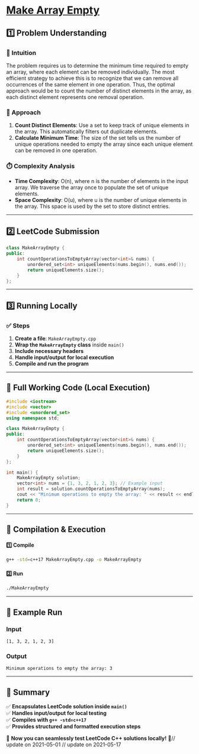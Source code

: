 # **[Make Array Empty](https://leetcode.com/problems/make-array-empty/description/)**  

## **1️⃣ Problem Understanding**  
### **📌 Intuition**  
The problem requires us to determine the minimum time required to empty an array, where each element can be removed individually. The most efficient strategy to achieve this is to recognize that we can remove all occurrences of the same element in one operation. Thus, the optimal approach would be to count the number of distinct elements in the array, as each distinct element represents one removal operation.

### **🚀 Approach**  
1. **Count Distinct Elements**: Use a set to keep track of unique elements in the array. This automatically filters out duplicate elements.
2. **Calculate Minimum Time**: The size of the set tells us the number of unique operations needed to empty the array since each unique element can be removed in one operation.

### **⏱️ Complexity Analysis**  
- **Time Complexity**: O(n), where n is the number of elements in the input array. We traverse the array once to populate the set of unique elements.
- **Space Complexity**: O(u), where u is the number of unique elements in the array. This space is used by the set to store distinct entries.

---  

## **2️⃣ LeetCode Submission**  
```cpp
class MakeArrayEmpty {
public:
    int countOperationsToEmptyArray(vector<int>& nums) {
        unordered_set<int> uniqueElements(nums.begin(), nums.end());
        return uniqueElements.size();
    }
};
```  

---  

## **3️⃣ Running Locally**  
### **✅ Steps**  
1. **Create a file**: `MakeArrayEmpty.cpp`  
2. **Wrap the `MakeArrayEmpty` class** inside `main()`  
3. **Include necessary headers**  
4. **Handle input/output for local execution**  
5. **Compile and run the program**  

---  

## **📝 Full Working Code (Local Execution)**  
```cpp
#include <iostream>
#include <vector>
#include <unordered_set>
using namespace std;

class MakeArrayEmpty {
public:
    int countOperationsToEmptyArray(vector<int>& nums) {
        unordered_set<int> uniqueElements(nums.begin(), nums.end());
        return uniqueElements.size();
    }
};

int main() {
    MakeArrayEmpty solution;
    vector<int> nums = {1, 3, 2, 1, 2, 3}; // Example input
    int result = solution.countOperationsToEmptyArray(nums);
    cout << "Minimum operations to empty the array: " << result << endl; // Expected output: 3
    return 0;
}
```  

---  

## **🔧 Compilation & Execution**  
#### **1️⃣ Compile**  
```bash
g++ -std=c++17 MakeArrayEmpty.cpp -o MakeArrayEmpty
```  

#### **2️⃣ Run**  
```bash
./MakeArrayEmpty
```  

---  

## **🎯 Example Run**  
### **Input**  
```
[1, 3, 2, 1, 2, 3]
```  
### **Output**  
```
Minimum operations to empty the array: 3
```  

---  

## **📌 Summary**  
✅ **Encapsulates LeetCode solution inside `main()`**  
✅ **Handles input/output for local testing**  
✅ **Compiles with `g++ -std=c++17`**  
✅ **Provides structured and formatted execution steps**  

🚀 **Now you can seamlessly test LeetCode C++ solutions locally!** 🚀// update on 2021-05-01
// update on 2021-05-17
